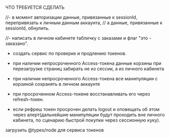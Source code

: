 
ЧТО ТРЕБУЕТСЯ СДЕЛАТЬ

//- в момент авторизации данные, привязанные к sessionId, перепривязать к личным данным аккаунта,
//  а данные, привязанные к sessionId, обнулить.

//- написать в личном кабинете табличку с заказами и флаг "это - заказано".

- создать сервис по проверке и продлению токенов.

- при наличии непросроченного Access-токена данные корзины при перезагрузке страниц забирать не из сессии, а из личного кабинета

- при наличии непросроченного Access-токена все манипуляции с корзиной сохранять в личном аккаунте

- при просроченном Access-токене восстанавливать его через refresh-токен.

- если рефреш токен просрочен делать logout и оповещать об этом через алерт(дальнейшие манипуляции будут проходить вне личного кабинета, по сценарию быстрой покупки через сессионную куку).



загрузить @types/node для сервиса токенов




